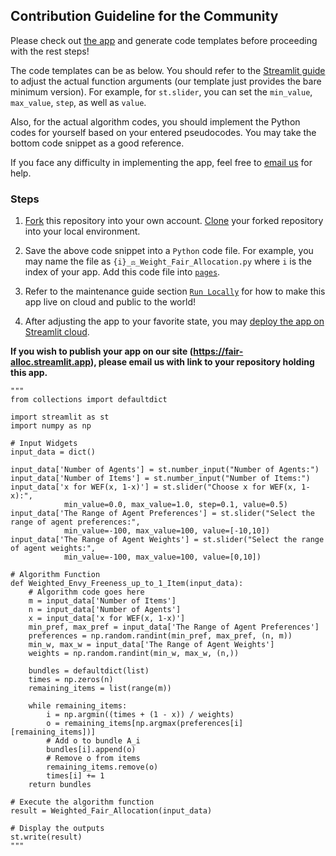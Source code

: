 ## Contribution Guideline for the Community

Please check out [the app](https://fair-alloc.streamlit.app/Create_Your_Own_App!) and generate code templates before proceeding with the rest steps!

The code templates can be as below. You should refer to the [Streamlit guide](https://docs.streamlit.io/library/api-reference/widgets) to adjust the actual function arguments (our template just provides the bare minimum version). For example, for `st.slider`, you can set the `min_value`, `max_value`, `step`, as well as `value`. 

Also, for the actual algorithm codes, you should implement the Python codes for yourself based on your entered pseudocodes. You may take the bottom code snippet as a good reference.

If you face any difficulty in implementing the app, feel free to [email us](mailto:julius.han@outlook.com?cc=warut@comp.nus.edu.sg&subject=Generated_Weighted_Fair_Allocation) for help.

### Steps
1. [Fork](https://github.com/JThh/fair-alloc-app-ra/fork) this repository into your own account. [Clone](https://docs.github.com/en/repositories/creating-and-managing-repositories/cloning-a-repository) your forked repository into your local environment.

2. Save the above code snippet into a `Python` code file. For example, you may name the file as `{i}_⚖️_Weight_Fair_Allocation.py` where `i` is the index of your app. Add this code file into [`pages`](../pages).

3. Refer to the maintenance guide section [`Run Locally`](../maintenance/MAINTENANCE.md#run-locally) for how to make this app live on cloud and public to the world!

4. After adjusting the app to your favorite state, you may [deploy the app on Streamlit cloud](https://docs.streamlit.io/streamlit-community-cloud/get-started/deploy-an-app). 


**If you wish to publish your app on our site (https://fair-alloc.streamlit.app), please email us with link to your repository holding this app.**

    """
    from collections import defaultdict

    import streamlit as st
    import numpy as np

    # Input Widgets
    input_data = dict()

    input_data['Number of Agents'] = st.number_input("Number of Agents:")
    input_data['Number of Items'] = st.number_input("Number of Items:")
    input_data['x for WEF(x, 1-x)'] = st.slider("Choose x for WEF(x, 1-x):", 
                min_value=0.0, max_value=1.0, step=0.1, value=0.5)
    input_data['The Range of Agent Preferences'] = st.slider("Select the range of agent preferences:", 
                min_value=-100, max_value=100, value=[-10,10])
    input_data['The Range of Agent Weights'] = st.slider("Select the range of agent weights:", 
                min_value=-100, max_value=100, value=[0,10])

    # Algorithm Function
    def Weighted_Envy_Freeness_up_to_1_Item(input_data):
        # Algorithm code goes here
        m = input_data['Number of Items']
        n = input_data['Number of Agents']
        x = input_data['x for WEF(x, 1-x)']
        min_pref, max_pref = input_data['The Range of Agent Preferences']
        preferences = np.random.randint(min_pref, max_pref, (n, m))
        min_w, max_w = input_data['The Range of Agent Weights']
        weights = np.random.randint(min_w, max_w, (n,))

        bundles = defaultdict(list)
        times = np.zeros(n)
        remaining_items = list(range(m))

        while remaining_items:
            i = np.argmin((times + (1 - x)) / weights)
            o = remaining_items[np.argmax(preferences[i][remaining_items])]
            # Add o to bundle A_i
            bundles[i].append(o)
            # Remove o from items
            remaining_items.remove(o)
            times[i] += 1
        return bundles

    # Execute the algorithm function
    result = Weighted_Fair_Allocation(input_data)

    # Display the outputs
    st.write(result)
    """
